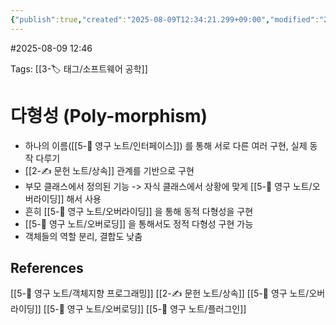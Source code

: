 ```yaml
---
{"publish":true,"created":"2025-08-09T12:34:21.299+09:00","modified":"2025-08-09T12:46:12.388+09:00","cssclasses":""}
---
```


#2025-08-09 12:46

Tags: [[3-🏷️ 태그/소프트웨어 공학]]

# 다형성 (Poly-morphism)
- 하나의 이름([[5-💎 영구 노트/인터페이스]]) 를 통해 서로 다른 여러 구현, 실제 동작 다루기
- [[2-✍️ 문헌 노트/상속]] 관계를 기반으로 구현
- 부모 클래스에서 정의된 기능 -> 자식 클래스에서 상황에 맞게 [[5-💎 영구 노트/오버라이딩]] 해서 사용
- 흔히 [[5-💎 영구 노트/오버라이딩]] 을 통해 동적 다형성을 구현
- [[5-💎 영구 노트/오버로딩]] 을 통해서도 정적 다형성 구현 가능
- 객체들의 역할 분리, 결합도 낮춤

## References
[[5-💎 영구 노트/객체지향 프로그래밍]]
[[2-✍️ 문헌 노트/상속]]
[[5-💎 영구 노트/오버라이딩]]
[[5-💎 영구 노트/오버로딩]]
[[5-💎 영구 노트/플러그인]]

